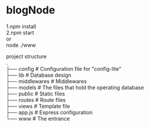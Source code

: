 # blogNode

1.npm install  
2.npm start  
or  
node ./www  
  
project structure  
    .  
    ├── config                  # Configuration file for "config-lite"  
    ├── lib                     # Database design  
    ├── middlewares             # Middlewares  
    ├── models                  # The files that hold the operating database  
    ├── public                  # Static files  
    ├── routes                  # Route files  
    ├── views                   # Template file  
    ├── app.js                  # Express configuration   
    └── www                     # The entrance  

